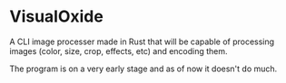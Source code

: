 # VisualOxide
A CLI image processer made in Rust that will be capable of processing images (color, size, crop, effects, etc) and encoding them.

The program is on a very early stage and as of now it doesn't do much.
